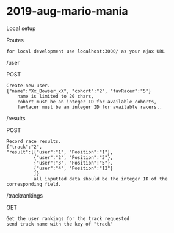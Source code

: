 # 2019-aug-mario-mania

Local setup

Routes

    for local development use localhost:3000/ as your ajax URL

/user

POST

    Create new user.
    {"name":"Xx_Bowser_xX", "cohort":"2", "favRacer":"5"}
        name is limited to 20 chars,
        cohort must be an integer ID for available cohorts,
        favRacer must be an integer ID for available racers,.

/results

POST

    Record race results.
    {"track":"2", 
    "result":[{"user":"1", "Position":"1"},
              {"user":"2", "Position":"3"},
              {"user":"3", "Position":"5"},
              {"user":"4", "Position":"12"}
              ]}
              all inputted data should be the integer ID of the corresponding field.
/trackrankings

GET

    Get the user rankings for the track requested
    send track name with the key of "track"

